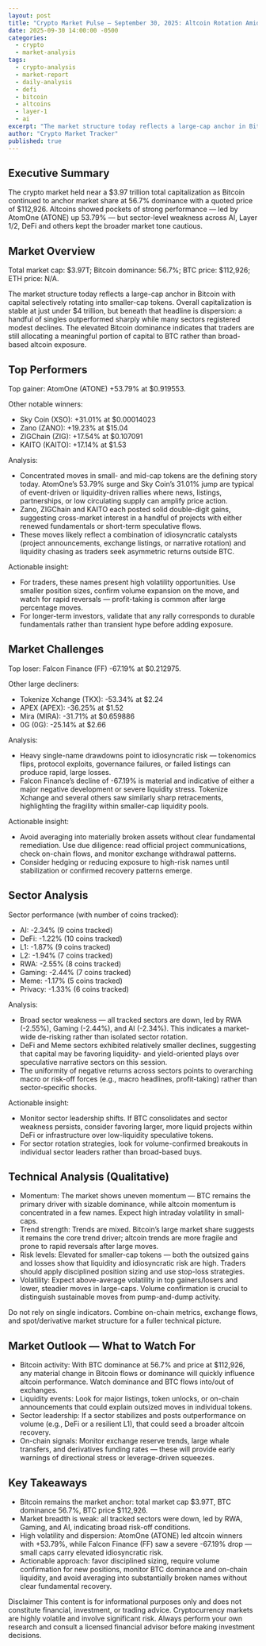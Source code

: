 ```yaml
---
layout: post
title: "Crypto Market Pulse — September 30, 2025: Altcoin Rotation Amid Mixed Sector Weakness"
date: 2025-09-30 14:00:00 -0500
categories:
  - crypto
  - market-analysis
tags:
  - crypto-analysis
  - market-report
  - daily-analysis
  - defi
  - bitcoin
  - altcoins
  - layer-1
  - ai
excerpt: "The market structure today reflects a large-cap anchor in Bitcoin with capital selectively rotating into smaller-cap tokens. Overall capitalization is stable at..."
author: "Crypto Market Tracker"
published: true
---
```


## Executive Summary
The crypto market held near a $3.97 trillion total capitalization as Bitcoin continued to anchor market share at 56.7% dominance with a quoted price of $112,926. Altcoins showed pockets of strong performance — led by AtomOne (ATONE) up 53.79% — but sector-level weakness across AI, Layer 1/2, DeFi and others kept the broader market tone cautious.

## Market Overview
Total market cap: $3.97T; Bitcoin dominance: 56.7%; BTC price: $112,926; ETH price: N/A.

The market structure today reflects a large-cap anchor in Bitcoin with capital selectively rotating into smaller-cap tokens. Overall capitalization is stable at just under $4 trillion, but beneath that headline is dispersion: a handful of singles outperformed sharply while many sectors registered modest declines. The elevated Bitcoin dominance indicates that traders are still allocating a meaningful portion of capital to BTC rather than broad-based altcoin exposure.

## Top Performers
Top gainer: AtomOne (ATONE) +53.79% at $0.919553.

Other notable winners:
- Sky Coin (XSO): +31.01% at $0.00014023  
- Zano (ZANO): +19.23% at $15.04  
- ZIGChain (ZIG): +17.54% at $0.107091  
- KAITO (KAITO): +17.14% at $1.53

Analysis:
- Concentrated moves in small- and mid-cap tokens are the defining story today. AtomOne’s 53.79% surge and Sky Coin’s 31.01% jump are typical of event-driven or liquidity-driven rallies where news, listings, partnerships, or low circulating supply can amplify price action.
- Zano, ZIGChain and KAITO each posted solid double-digit gains, suggesting cross-market interest in a handful of projects with either renewed fundamentals or short-term speculative flows.
- These moves likely reflect a combination of idiosyncratic catalysts (project announcements, exchange listings, or narrative rotation) and liquidity chasing as traders seek asymmetric returns outside BTC.

Actionable insight:
- For traders, these names present high volatility opportunities. Use smaller position sizes, confirm volume expansion on the move, and watch for rapid reversals — profit-taking is common after large percentage moves.
- For longer-term investors, validate that any rally corresponds to durable fundamentals rather than transient hype before adding exposure.

## Market Challenges
Top loser: Falcon Finance (FF) -67.19% at $0.212975.

Other large decliners:
- Tokenize Xchange (TKX): -53.34% at $2.24  
- APEX (APEX): -36.25% at $1.52  
- Mira (MIRA): -31.71% at $0.659886  
- 0G (0G): -25.14% at $2.66

Analysis:
- Heavy single-name drawdowns point to idiosyncratic risk — tokenomics flips, protocol exploits, governance failures, or failed listings can produce rapid, large losses.
- Falcon Finance’s decline of -67.19% is material and indicative of either a major negative development or severe liquidity stress. Tokenize Xchange and several others saw similarly sharp retracements, highlighting the fragility within smaller-cap liquidity pools.

Actionable insight:
- Avoid averaging into materially broken assets without clear fundamental remediation. Use due diligence: read official project communications, check on-chain flows, and monitor exchange withdrawal patterns.
- Consider hedging or reducing exposure to high-risk names until stabilization or confirmed recovery patterns emerge.

## Sector Analysis
Sector performance (with number of coins tracked):
- AI: -2.34% (9 coins tracked)  
- DeFi: -1.22% (10 coins tracked)  
- L1: -1.87% (9 coins tracked)  
- L2: -1.94% (7 coins tracked)  
- RWA: -2.55% (8 coins tracked)  
- Gaming: -2.44% (7 coins tracked)  
- Meme: -1.17% (5 coins tracked)  
- Privacy: -1.33% (6 coins tracked)

Analysis:
- Broad sector weakness — all tracked sectors are down, led by RWA (-2.55%), Gaming (-2.44%), and AI (-2.34%). This indicates a market-wide de-risking rather than isolated sector rotation.
- DeFi and Meme sectors exhibited relatively smaller declines, suggesting that capital may be favoring liquidity- and yield-oriented plays over speculative narrative sectors on this session.
- The uniformity of negative returns across sectors points to overarching macro or risk-off forces (e.g., macro headlines, profit-taking) rather than sector-specific shocks.

Actionable insight:
- Monitor sector leadership shifts. If BTC consolidates and sector weakness persists, consider favoring larger, more liquid projects within DeFi or infrastructure over low-liquidity speculative tokens.
- For sector rotation strategies, look for volume-confirmed breakouts in individual sector leaders rather than broad-based buys.

## Technical Analysis (Qualitative)
- Momentum: The market shows uneven momentum — BTC remains the primary driver with sizable dominance, while altcoin momentum is concentrated in a few names. Expect high intraday volatility in small-caps.
- Trend strength: Trends are mixed. Bitcoin’s large market share suggests it remains the core trend driver; altcoin trends are more fragile and prone to rapid reversals after large moves.
- Risk levels: Elevated for smaller-cap tokens — both the outsized gains and losses show that liquidity and idiosyncratic risk are high. Traders should apply disciplined position sizing and use stop-loss strategies.
- Volatility: Expect above-average volatility in top gainers/losers and lower, steadier moves in large-caps. Volume confirmation is crucial to distinguish sustainable moves from pump-and-dump activity.

Do not rely on single indicators. Combine on-chain metrics, exchange flows, and spot/derivative market structure for a fuller technical picture.

## Market Outlook — What to Watch For
- Bitcoin activity: With BTC dominance at 56.7% and price at $112,926, any material change in Bitcoin flows or dominance will quickly influence altcoin performance. Watch dominance and BTC flows into/out of exchanges.
- Liquidity events: Look for major listings, token unlocks, or on-chain announcements that could explain outsized moves in individual tokens.
- Sector leadership: If a sector stabilizes and posts outperformance on volume (e.g., DeFi or a resilient L1), that could seed a broader altcoin recovery.
- On-chain signals: Monitor exchange reserve trends, large whale transfers, and derivatives funding rates — these will provide early warnings of directional stress or leverage-driven squeezes.

## Key Takeaways
- Bitcoin remains the market anchor: total market cap $3.97T, BTC dominance 56.7%, BTC price $112,926.
- Market breadth is weak: all tracked sectors were down, led by RWA, Gaming, and AI, indicating broad risk-off conditions.
- High volatility and dispersion: AtomOne (ATONE) led altcoin winners with +53.79%, while Falcon Finance (FF) saw a severe -67.19% drop — small caps carry elevated idiosyncratic risk.
- Actionable approach: favor disciplined sizing, require volume confirmation for new positions, monitor BTC dominance and on-chain liquidity, and avoid averaging into substantially broken names without clear fundamental recovery.

Disclaimer
This content is for informational purposes only and does not constitute financial, investment, or trading advice. Cryptocurrency markets are highly volatile and involve significant risk. Always perform your own research and consult a licensed financial advisor before making investment decisions.